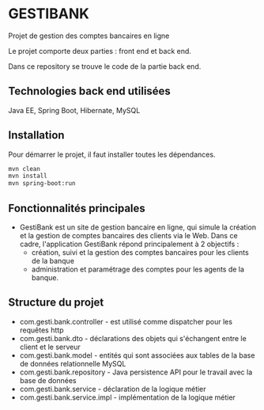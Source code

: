 # GESTIBANK

Projet de gestion des comptes bancaires en ligne

Le projet comporte deux parties : front end et back end.

Dans ce repository se trouve le code de la partie back end.

## Technologies back end utilisées

Java EE, Spring Boot, Hibernate, MySQL

## Installation

Pour démarrer le projet, il faut installer toutes les dépendances.

```bash
mvn clean
mvn install
mvn spring-boot:run
```

## Fonctionnalités principales

- GestiBank est un site de gestion bancaire en ligne, qui simule la création et la gestion de comptes
  bancaires des clients via le Web. Dans ce cadre, l'application GestiBank répond principalement à 2 objectifs : 
	- création, suivi et la gestion des comptes
  	  bancaires pour les clients de la banque
	- administration et paramétrage des comptes pour les agents de la banque.

## Structure du projet

- com.gesti.bank.controller - est utilisé comme dispatcher pour les requêtes http
- com.gesti.bank.dto - déclarations des objets qui s'échangent entre le client et le serveur
- com.gesti.bank.model - entités qui sont associées aux tables de la base de données relationnelle MySQL
- com.gesti.bank.repository - Java persistence API pour le travail avec la base de données
- com.gesti.bank.service - déclaration de la logique métier
- com.gesti.bank.service.impl - implémentation de la logique métier
